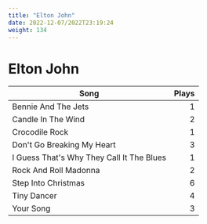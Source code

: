 ```yaml
---
title: "Elton John"
date: 2022-12-07/2022T23:19:24
weight: 134
---
```


# Elton John

 Song | Plays 
----- | -----:
Bennie And The Jets | 1
Candle In The Wind | 2
Crocodile Rock | 1
Don't Go Breaking My Heart | 3
I Guess That's Why They Call It The Blues | 1
Rock And Roll Madonna | 2
Step Into Christmas | 6
Tiny Dancer | 4
Your Song | 3
